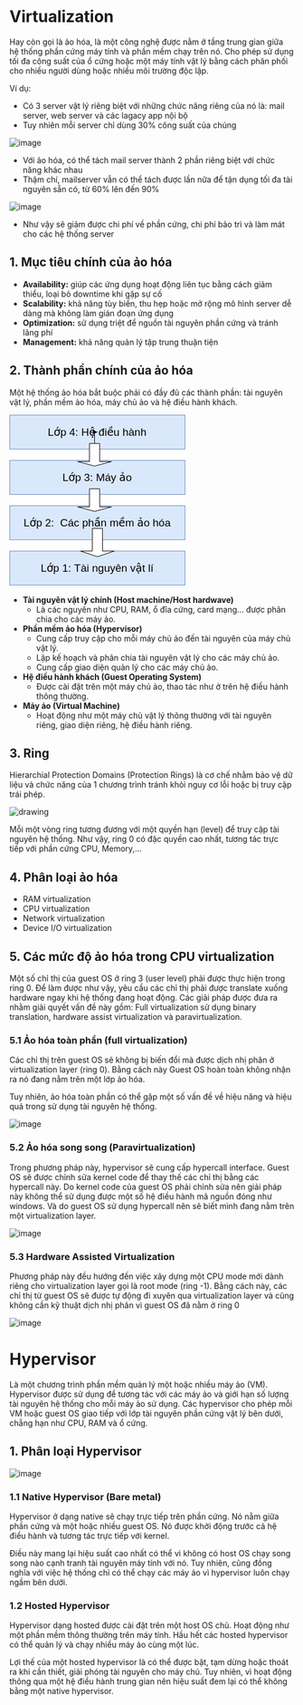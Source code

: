 # Virtualization
Hay còn gọi là ảo hóa, là một công nghệ được nằm ở tầng trung gian giữa hệ thống phần cứng máy tính và phần mềm chạy trên nó.
Cho phép sử dụng tối đa công suất của ổ cứng hoặc một máy tính vật lý bằng cách phân phối cho nhiều người dùng hoặc nhiều môi trường độc lập.

Ví dụ:
- Có 3 server vật lý riêng biệt với những chức năng riêng của nó là: mail server, web server và các lagacy app nội bộ
- Tuy nhiên mỗi server chỉ dùng 30% công suất của chúng

![image](https://user-images.githubusercontent.com/83684068/122864278-878ce600-d34e-11eb-8cb2-e337e45ce756.png)

- Với ảo hóa, có thể tách mail server thành 2 phần riêng biệt với chức năng khác nhau
- Thậm chí, mailserver vẫn có thể tách được lần nữa để tận dụng tối đa tài nguyên sẵn có, từ 60% lên đến 90%

![image](https://user-images.githubusercontent.com/83684068/122864482-ebafaa00-d34e-11eb-8f77-6cd22d4f5e8a.png)

- Như vậy sẽ giảm được chi phí về phần cứng, chi phí bảo trì và làm mát cho các hệ thống server

## 1. Mục tiêu chính của ảo hóa
- **Availability:** giúp các ứng dụng hoạt động liên tục bằng cách giảm thiểu, loại bỏ downtime khi gặp sự cố
- **Scalability:** khả năng tùy biến, thu hẹp hoặc mở rộng mô hình server dễ dàng mà không làm gián đoạn ứng dụng
- **Optimization:** sử dụng triệt để nguồn tài nguyên phần cứng và tránh lãng phí 
- **Management:** khả năng quản lý tập trung thuận tiện

## 2. Thành phần chính của ảo hóa
Một hệ thống ảo hóa bắt buộc phải có đầy đủ các thành phần: tài nguyên vật lý, phần mềm ảo hóa, máy chủ ảo và hệ điều hành khách.

![](https://raw.githubusercontent.com/khanhnt99/CCNA-LINUX-tips/master/Untitled%20Diagram.png)

- **Tài nguyên vật lý chính (Host machine/Host hardwave)**
  - Là các nguyên như CPU, RAM, ổ đĩa cứng, card mạng… được phân chia cho các máy ảo.
- **Phần mềm ảo hóa (Hypervisor)**
  - Cung cấp truy cập cho mỗi máy chủ ảo đến tài nguyên của máy chủ vật lý.
  - Lập kế hoạch và phân chia tài nguyên vật lý cho các máy chủ ảo.
  - Cung cấp giao diện quản lý cho các máy chủ ảo.
- **Hệ điều hành khách (Guest Operating System)**
  - Được cài đặt trên một máy chủ ảo, thao tác như ở trên hệ điều hành thông thường.
- **Mảy ảo (Virtual Machine)**
  - Hoạt động như một máy chủ vật lý thông thường với tài nguyên riêng, giao diện riêng, hệ điều hành riêng.

## 3. Ring
Hierarchial Protection Domains (Protection Rings) là cơ chế nhằm bảo vệ dữ liệu và chức năng của 1 chương trình tránh khỏi nguy cơ lỗi hoặc bị truy cập trái phép.

<img src="https://user-images.githubusercontent.com/83684068/123500359-bc0ee380-d667-11eb-8f5c-9a68e10e95ad.png" alt="drawing" width="450"/>

Mỗi một vòng ring tương đương với một quyền hạn (level) để truy cập tài nguyên hệ thống. Như vậy, ring 0 có đặc quyền cao nhất, tương tác trực tiếp với phần cứng CPU, Memory,...

## 4. Phân loại ảo hóa
- RAM virtualization
- CPU virtualization
- Network virtualization
- Device I/O virtualization
## 5. Các mức độ ảo hóa trong CPU virtualization
Một số chỉ thị của guest OS ở ring 3 (user level) phải được thực hiện trong ring 0. Để làm được như vậy, yêu cầu các chỉ thị phải được translate xuống hardware ngay khi hệ thống đang hoạt động. Các giải pháp được đưa ra nhằm giải quyết vấn đề này gồm: Full virtualization sử dụng binary translation, hardware assist virtualization và paravirtualization.
### 5.1 Ảo hóa toàn phần (full virtualization)
Các chỉ thị trên guest OS sẽ không bị biến đổi mà được dịch nhị phân ở virtualization layer (ring 0). Bằng cách này Guest OS hoàn toàn không nhận ra nó đang nằm trên một lớp ảo hóa.

Tuy nhiên, ảo hóa toàn phần có thể gặp một số vấn đề về hiệu năng và hiệu quả trong sử dụng tài nguyên hệ thống.

![image](https://user-images.githubusercontent.com/83684068/123499875-f2e2fa80-d663-11eb-828b-8260c0fd02a8.png)

### 5.2 Ảo hóa song song (Paravirtualization)
Trong phương pháp này, hypervisor sẽ cung cấp hypercall interface. Guest OS sẽ được chỉnh sửa kernel code để thay thế các chỉ thị bằng các hypercall này. Do kernel code của guest OS phải chỉnh sửa nên giải pháp này không thể sử dụng được một số hệ điều hành mã nguồn đóng như windows. Và do guest OS sử dụng hypercall nên sẽ biết mình đang nằm trên một virtualization layer.

![image](https://user-images.githubusercontent.com/83684068/123500638-c6ca7800-d669-11eb-87ae-4886cfaa6eb9.png)

### 5.3 Hardware Assisted Virtualization
Phương pháp này đều hướng đến việc xây dựng một CPU mode mới dành riêng cho virtualization layer gọi là root mode (ring -1). Bằng cách này, các chỉ thị từ guest OS sẽ được tự động đi xuyên qua virtualization layer và cũng không cần kỹ thuật dịch nhị phân vì guest OS đã nằm ở ring 0

![image](https://user-images.githubusercontent.com/83684068/123500723-3e98a280-d66a-11eb-83c0-af4a1da8adf5.png)

# Hypervisor
Là một chương trình phần mềm quản lý một hoặc nhiều máy ảo (VM). Hypervisor được sử dụng để tương tác với các máy ảo và giới hạn số lượng tài nguyên hệ thống cho mỗi máy ảo sử dụng.
Các hypervisor cho phép mỗi VM hoặc guest OS giao tiếp với lớp tài nguyên phần cứng vật lý bên dưới, chẳng hạn như CPU, RAM và ổ cứng.

## 1. Phân loại Hypervisor

![image](https://user-images.githubusercontent.com/83684068/123501638-a225ce80-d670-11eb-80f9-93ea94a08dc1.png)

### 1.1 Native Hypervisor (Bare metal)
Hypervisor ở dạng native sẽ chạy trực tiếp trên phần cứng. Nó nằm giữa phần cứng và một hoặc nhiều guest OS.
Nó được khởi động trước cả hệ điều hành và tương tác trực tiếp với kernel.

Điều này mang lại hiệu suất cao nhất có thể vì không có host OS chạy song song nào cạnh tranh tài nguyên máy tính với nó.
Tuy nhiên, cũng đồng nghĩa với việc hệ thống chỉ có thể chạy các máy ảo vì hypervisor luôn chạy ngầm bên dưới.

### 1.2 Hosted Hypervisor
Hypervisor dạng hosted được cài đặt trên một host OS chủ.
Hoạt động như một phần mềm thông thường trên máy tính. Hầu hết các hosted hypervisor có thể quản lý và chạy nhiều máy ảo cùng một lúc.

Lợi thế của một hosted hypervisor là có thể được bật, tạm dừng hoặc thoát ra khi cần thiết, giải phóng tài nguyên cho máy chủ.
Tuy nhiên, vì hoạt động thông qua một hệ điều hành trung gian nên hiệu suất đem lại có thể không bằng một native hypervisor.
